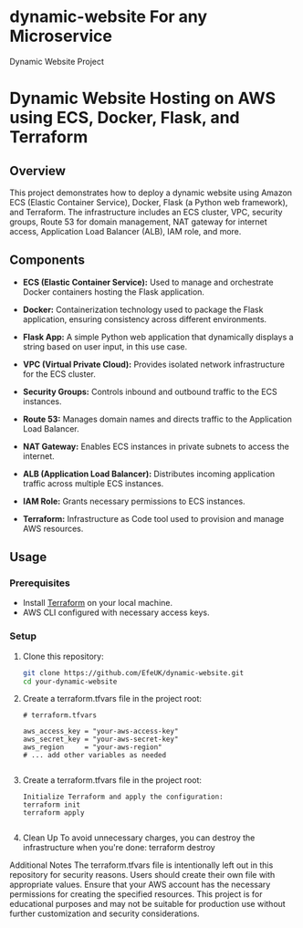 # dynamic-website For any Microservice
Dynamic Website Project


# Dynamic Website Hosting on AWS using ECS, Docker, Flask, and Terraform

## Overview

This project demonstrates how to deploy a dynamic website using Amazon ECS (Elastic Container Service), Docker, Flask (a Python web framework), and Terraform. The infrastructure includes an ECS cluster, VPC, security groups, Route 53 for domain management, NAT gateway for internet access, Application Load Balancer (ALB), IAM role, and more.

## Components

- **ECS (Elastic Container Service):** Used to manage and orchestrate Docker containers hosting the Flask application.

- **Docker:** Containerization technology used to package the Flask application, ensuring consistency across different environments.

- **Flask App:** A simple Python web application that dynamically displays a string based on user input, in this use case.

- **VPC (Virtual Private Cloud):** Provides isolated network infrastructure for the ECS cluster.

- **Security Groups:** Controls inbound and outbound traffic to the ECS instances.

- **Route 53:** Manages domain names and directs traffic to the Application Load Balancer.

- **NAT Gateway:** Enables ECS instances in private subnets to access the internet.

- **ALB (Application Load Balancer):** Distributes incoming application traffic across multiple ECS instances.

- **IAM Role:** Grants necessary permissions to ECS instances.

- **Terraform:** Infrastructure as Code tool used to provision and manage AWS resources.

## Usage

### Prerequisites

- Install [Terraform](https://www.terraform.io/downloads.html) on your local machine.
- AWS CLI configured with necessary access keys.

### Setup

1. Clone this repository:

   ```bash
   git clone https://github.com/EfeUK/dynamic-website.git
   cd your-dynamic-website


2. Create a terraform.tfvars file in the project root:
   
   ```
   # terraform.tfvars

   aws_access_key = "your-aws-access-key"
   aws_secret_key = "your-aws-secret-key"
   aws_region     = "your-aws-region"
   # ... add other variables as needed


3. Create a terraform.tfvars file in the project root:
   
   ```
   Initialize Terraform and apply the configuration:
   terraform init
   terraform apply


4. Clean Up
   To avoid unnecessary charges, you can destroy the infrastructure when you're done:
   terraform destroy


Additional Notes
The terraform.tfvars file is intentionally left out in this repository for security reasons. Users should create their own file with appropriate values.
Ensure that your AWS account has the necessary permissions for creating the specified resources.
This project is for educational purposes and may not be suitable for production use without further customization and security considerations.

   